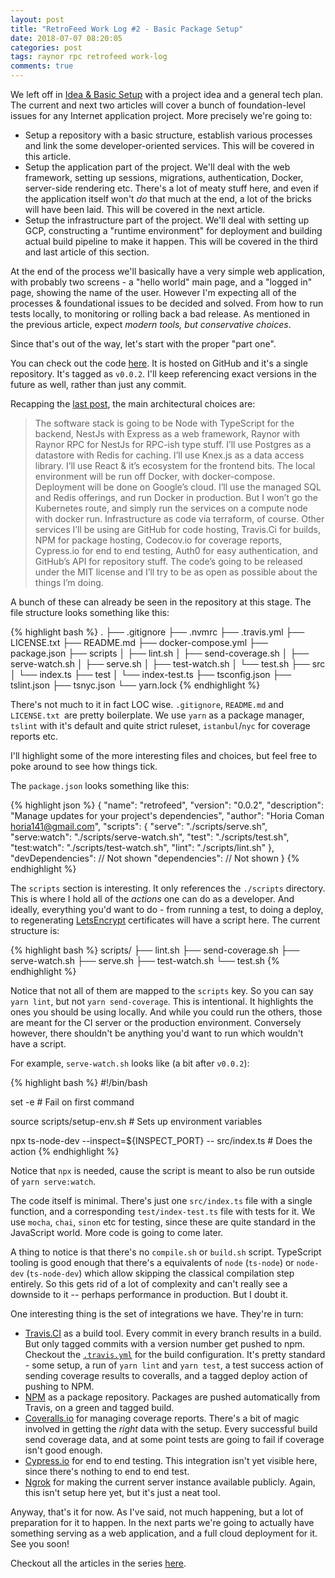 ```yaml
---
layout: post
title: "RetroFeed Work Log #2 - Basic Package Setup"
date: 2018-07-07 08:20:05
categories: post
tags: raynor rpc retrofeed work-log
comments: true
---
```

We left off in [Idea & Basic Setup](https://horia141.com/retrofeed.html) with a project idea and a general tech plan. The current and next two articles will cover a bunch of foundation-level issues for any Internet application project. More precisely we're going to:

- Setup a repository with a basic structure, establish various processes and link the some developer-oriented services. This will be covered in this article.
- Setup the application part of the project. We'll deal with the web framework, setting up sessions, migrations, authentication, Docker, server-side rendering etc. There's a lot of meaty stuff here, and even if the application itself won't _do_ that much at the end, a lot of the bricks will have been laid. This will be covered in the next article.
- Setup the infrastructure part of the project. We'll deal with setting up GCP, constructing a "runtime environment" for deployment and building actual build pipeline to make it happen. This will be covered in the third and last article of this section.

At the end of the process we'll basically have a very simple web application, with probably two screens - a "hello world" main page, and a "logged in" page, showing the name of the user. However I'm expecting all of the processes & foundational issues to be decided and solved. From how to run tests locally, to monitoring or rolling back a bad release. As mentioned in the previous article, expect _modern tools, but conservative choices_.

Since that's out of the way, let's start with the proper "part one".

You can check out the code [here](https://github.com/horia141/retrofeed/tree/v0.0.2). It is hosted on GitHub and it's a single repository. It's tagged as `v0.0.2`. I'll keep referencing exact versions in the future as well, rather than just any commit.

Recapping the [last post](https://horia141.com/retrofeed.html), the main architectural choices are:

>  The software stack is going to be Node with TypeScript for the backend, NestJs with Express as a web framework, Raynor with Raynor RPC for NestJs for RPC-ish type stuff. I’ll use Postgres as a datastore with Redis for caching. I’ll use Knex.js as a data access library. I’ll use React & it’s ecosystem for the frontend bits. The local environment will be run off Docker, with docker-compose. Deployment will be done on Google’s cloud. I’ll use the managed SQL and Redis offerings, and run Docker in production. But I won’t go the Kubernetes route, and simply run the services on a compute node with docker run. Infrastructure as code via terraform, of course. Other services I’ll be using are GitHub for code hosting, Travis.Ci for builds, NPM for package hosting, Codecov.io for coverage reports, Cypress.io for end to end testing, Auth0 for easy authentication, and GitHub’s API for repository stuff. The code’s going to be released under the MIT license and I’ll try to be as open as possible about the things I’m doing.

A bunch of these can already be seen in the repository at this stage. The file structure looks something like this:

{% highlight bash %}
.
├── .gitignore
├── .nvmrc
├── .travis.yml
├── LICENSE.txt
├── README.md
├── docker-compose.yml
├── package.json
├── scripts
│   ├── lint.sh
│   ├── send-coverage.sh
│   ├── serve-watch.sh
│   ├── serve.sh
│   ├── test-watch.sh
│   └── test.sh
├── src
│   └── index.ts
├── test
│   └── index-test.ts
├── tsconfig.json
├── tslint.json
├── tsnyc.json
└── yarn.lock
{% endhighlight %}

There's not much to it in fact LOC wise. `.gitignore`, `README.md` and `LICENSE.txt `are pretty boilerplate. We use `yarn` as a package manager, `tslint` with it's default and quite strict ruleset, `istanbul`/`nyc` for coverage reports etc.

I'll highlight some of the more interesting files and choices, but feel free to poke around to see how things tick.

The `package.json` looks something like this:

{% highlight json %}
{
    "name": "retrofeed",
    "version": "0.0.2",
    "description": "Manage updates for your project's dependencies",
    "author": "Horia Coman horia141@gmail.com",
    "scripts": {
        "serve": "./scripts/serve.sh",
        "serve:watch": "./scripts/serve-watch.sh",
        "test": "./scripts/test.sh",
        "test:watch": "./scripts/test-watch.sh",
        "lint": "./scripts/lint.sh"
    },
    "devDependencies": // Not shown
    "dependencies": // Not shown
}
{% endhighlight %}

The `scripts` section is interesting. It only references the `./scripts` directory. This is where I hold all of the _actions_ one can do as a developer. And ideally, everything you'd want to do - from running a test, to doing a deploy, to regenerating [LetsEncrypt](https://letsencrypt.org/) certificates will have a script here. The current structure is:

{% highlight bash %}
scripts/
├── lint.sh
├── send-coverage.sh
├── serve-watch.sh
├── serve.sh
├── test-watch.sh
└── test.sh
{% endhighlight %}

Notice that not all of them are mapped to the `scripts` key. So you can say `yarn lint`, but not `yarn send-coverage`. This is intentional. It highlights the ones you should be using locally. And while you could run the others, those are meant for the CI server or the production environment. Conversely however, there shouldn't be anything you'd want to run which wouldn't have a script.

For example, `serve-watch.sh` looks like (a bit after `v0.0.2`):

{% highlight bash %}
#!/bin/bash

set -e # Fail on first command

source scripts/setup-env.sh # Sets up environment variables

npx ts-node-dev --inspect=${INSPECT_PORT} -- src/index.ts # Does the action
{% endhighlight %}

Notice that `npx` is needed, cause the script is meant to also be run outside of `yarn serve:watch`.

The code itself is minimal. There's just one `src/index.ts` file with a single function, and a corresponding `test/index-test.ts` file with tests for it. We use `mocha`, `chai`, `sinon` etc for testing, since these are quite standard in the JavaScript world. More code is going to come later.

A thing to notice is that there's no `compile.sh` or `build.sh` script. TypeScript tooling is good enough that there's a equivalents of `node` (`ts-node`) or `node-dev` (`ts-node-dev`) which allow skipping the classical compilation step entirely. So this gets rid of a lot of complexity and can't really see a downside to it -- perhaps performance in production. But I doubt it.

One interesting thing is the set of integrations we have. They're in turn:

- [Travis.CI](https://travis-ci.org/horia141/retrofeed) as a build tool. Every commit in every branch results in a build. But only tagged commits with a version number get pushed to npm. Checkout the [`.travis.yml`](https://github.com/horia141/retrofeed/blob/v0.0.2/.travis.yml) for the build configuration. It's pretty standard - some setup, a run of `yarn lint` and `yarn test`, a test success action of sending coverage results to coveralls, and a tagged deploy action of pushing to NPM.
- [NPM](https://www.npmjs.com/package/retrofeed) as a package repository. Packages are pushed automatically from Travis, on a green and tagged build.
- [Coveralls.io](https://coveralls.io/github/horia141/retrofeed) for managing coverage reports. There's a bit of magic involved in getting the _right_ data with the setup. Every successful build send coverage data, and at some point tests are going to fail if coverage isn't good enough.
- [Cypress.io](https://dashboard.cypress.io/#/projects/a4ib2i/runs) for end to end testing. This integration isn't yet visible here, since there's nothing to end to end test.
- [Ngrok](https://ngrok.com/) for making the current server instance available publicly. Again, this isn't setup here yet, but it's just a neat tool.

Anyway, that's it for now. As I've said, not much happening, but a lot of preparation for it to happen. In the next parts we're going to actually have something serving as a web application, and a full cloud deployment for it. See you soon!

Checkout all the articles in the series [here](https//horia141.com/retrofeed.html).
